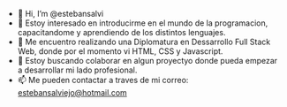 - 👋 Hi, I’m @estebansalvi
- 👀 Estoy interesado en introducirme en el mundo de la programacion,  capacitandome y  aprendiendo de los distintos lenguajes.
- 🌱 Me encuentro realizando una Diplomatura en Dessarrollo Full Stack Web, donde por el momento vi HTML, CSS y Javascript.
- 💞️ Estoy buscando colaborar en algun proyectyo donde pueda empezar a desarrollar mi lado  profesional.
- 📫 Me pueden contactar a traves de mi correo: estebansalviejo@hotmail.com

<!---
estebansalvi/estebansalvi is a ✨ special ✨ repository because its `README.md` (this file) appears on your GitHub profile.
You can click the Preview link to take a look at your changes.
--->
